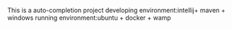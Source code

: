 This is a auto-completion project 
developing environment:intellij+ maven + windows
running environment:ubuntu + docker + wamp